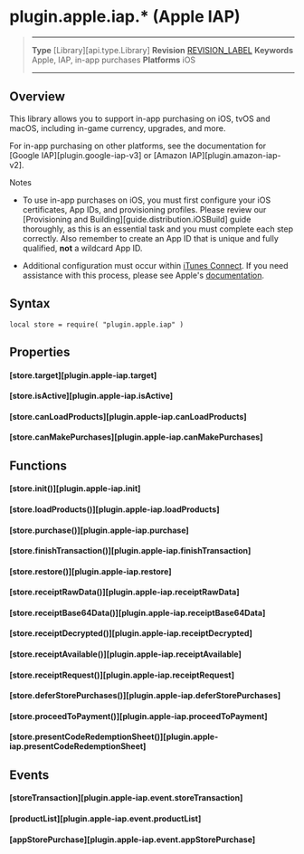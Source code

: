 
# plugin.apple.iap.* (Apple IAP)

> --------------------- ------------------------------------------------------------------------------------------
> __Type__              [Library][api.type.Library]
> __Revision__          [REVISION_LABEL](REVISION_URL)
> __Keywords__          Apple, IAP, in-app purchases
> __Platforms__			iOS
> --------------------- ------------------------------------------------------------------------------------------


## Overview

This library allows you to support <nobr>in-app</nobr> purchasing on iOS, tvOS and macOS, including <nobr>in-game</nobr> currency, upgrades, and more.

For in-app purchasing on other platforms, see the documentation for [Google IAP][plugin.google-iap-v3] or [Amazon IAP][plugin.amazon-iap-v2].

<div class="guide-notebox">
<div class="notebox-title">Notes</div>

* To use <nobr>in-app</nobr> purchases on iOS, you must first configure your iOS certificates, App&nbsp;IDs, and provisioning profiles. Please review our [Provisioning and Building][guide.distribution.iOSBuild] guide thoroughly, as this is an essential task and you must complete each step correctly. Also remember to create an App&nbsp;ID that is unique and fully qualified, __not__ a wildcard App&nbsp;ID.

* Additional configuration must occur within [iTunes&nbsp;Connect](https://itunesconnect.apple.com/). If you need assistance with this process, please see Apple's [documentation](https://developer.apple.com/library/ios/technotes/tn2259/_index.html).

</div>


## Syntax

	local store = require( "plugin.apple.iap" )


## Properties

#### [store.target][plugin.apple-iap.target]

#### [store.isActive][plugin.apple-iap.isActive]

#### [store.canLoadProducts][plugin.apple-iap.canLoadProducts]

#### [store.canMakePurchases][plugin.apple-iap.canMakePurchases]


## Functions

#### [store.init()][plugin.apple-iap.init]

#### [store.loadProducts()][plugin.apple-iap.loadProducts]

#### [store.purchase()][plugin.apple-iap.purchase]

#### [store.finishTransaction()][plugin.apple-iap.finishTransaction]

#### [store.restore()][plugin.apple-iap.restore]


#### [store.receiptRawData()][plugin.apple-iap.receiptRawData]
#### [store.receiptBase64Data()][plugin.apple-iap.receiptBase64Data]
#### [store.receiptDecrypted()][plugin.apple-iap.receiptDecrypted]
#### [store.receiptAvailable()][plugin.apple-iap.receiptAvailable]
#### [store.receiptRequest()][plugin.apple-iap.receiptRequest]


#### [store.deferStorePurchases()][plugin.apple-iap.deferStorePurchases]
#### [store.proceedToPayment()][plugin.apple-iap.proceedToPayment]

#### [store.presentCodeRedemptionSheet()][plugin.apple-iap.presentCodeRedemptionSheet]

## Events

#### [storeTransaction][plugin.apple-iap.event.storeTransaction]

#### [productList][plugin.apple-iap.event.productList]

#### [appStorePurchase][plugin.apple-iap.event.appStorePurchase]
